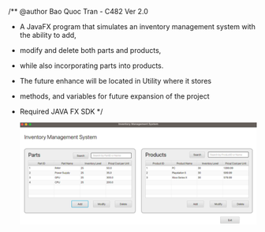 /** @author Bao Quoc Tran - C482 Ver 2.0  
* A JavaFX program that simulates an inventory management system with the ability to add,
* modify and delete both parts and products,  
* while also incorporating parts into products.
* The future enhance will be located in Utility where it stores
* methods, and variables for future expansion of the project
* Required JAVA FX SDK */

  <img src="main.png" alt="alt text" title="Main" />

